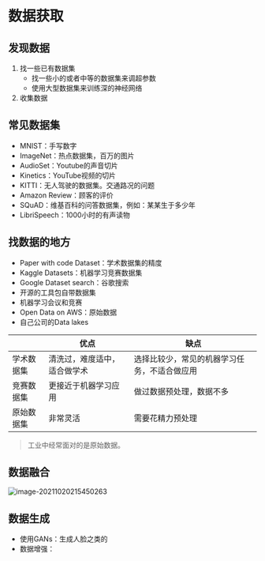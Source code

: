 # 数据获取

## 发现数据

1. 找一些已有数据集
   + 找一些小的或者中等的数据集来调超参数
   + 使用大型数据集来训练深的神经网络
2. 收集数据

## 常见数据集

+ MNIST：手写数字
+ ImageNet：热点数据集，百万的图片
+ AudioSet：Youtube的声音切片
+ Kinetics：YouTube视频的切片
+ KITTI：无人驾驶的数据集。交通路况的问题
+ Amazon Review：顾客的评价
+ SQuAD：维基百科的问答数据集，例如：某某生于多少年
+ LibriSpeech：1000小时的有声读物

## 找数据的地方

+ Paper with code Dataset：学术数据集的精度
+ Kaggle Datasets：机器学习竞赛数据集
+ Google Dataset search：谷歌搜索
+ 开源的工具包自带数据集
+ 机器学习会议和竞赛
+ Open Data on AWS：原始数据
+ 自己公司的Data lakes

|            | 优点                         | 缺点                                         |
| ---------- | ---------------------------- | -------------------------------------------- |
| 学术数据集 | 清洗过，难度适中，适合做学术 | 选择比较少，常见的机器学习任务，不适合做应用 |
| 竞赛数据集 | 更接近于机器学习应用         | 做过数据预处理，数据不多                     |
| 原始数据集 | 非常灵活                     | 需要花精力预处理                             |

> 工业中经常面对的是原始数据。

## 数据融合

![image-20211020215450263](https://gitee.com/sun-kaiwei/tukuyan/raw/master/202110202154753.png)

## 数据生成

+ 使用GANs：生成人脸之类的
+ 数据增强：
